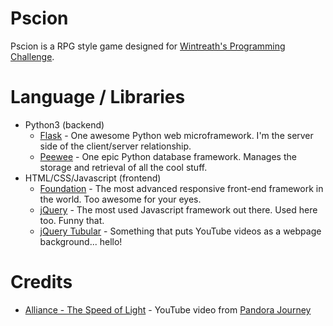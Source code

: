 # Pscion

Pscion is a RPG style game designed for [Wintreath's Programming Challenge](http://wintreath.com/forums/index.php?board=126.0).

# Language / Libraries

* Python3 (backend)
  * [Flask](http://flask.pocoo.org/) - One awesome Python web microframework. I'm the server side of the client/server relationship.
  * [Peewee](http://docs.peewee-orm.com/en/latest/) - One epic Python database framework. Manages the storage and retrieval of all the cool stuff.
* HTML/CSS/Javascript (frontend)
  * [Foundation](http://foundation.zurb.com/) - The most advanced responsive front-end framework in the world. Too awesome for your eyes.
  * [jQuery](https://jquery.com/) - The most used Javascript framework out there. Used here too. Funny that.
  * [jQuery Tubular](http://www.seanmccambridge.com/tubular/) - Something that puts YouTube videos as a webpage background... hello!

# Credits

* [Alliance - The Speed of Light](https://www.youtube.com/watch?v=P99yh7DdFR4) - YouTube video from [Pandora Journey](https://www.youtube.com/user/Dendera91)